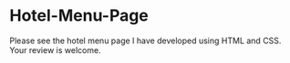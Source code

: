 # Hotel-Menu-Page
Please see the hotel menu page I have developed using HTML and CSS. Your review is welcome.
